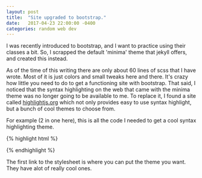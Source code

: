 ```yaml
---
layout: post
title:  "Site upgraded to bootstrap."
date:   2017-04-23 22:00:00 -0400
categories: random web dev
---
```


I was recently introduced to bootstrap, and I want to practice using their classes
a bit. So, I scrapped the default 'minima' theme that jekyll offers, and created
this instead.

As of the time of this writing there are only about 60 lines of scss that I have wrote.
Most of it is just colors and small tweaks here and there. It's crazy how little
you need to do to get a functioning site with bootstrap. That said, I noticed that
the syntax highlighting on the web that came with the minima theme was no longer
going to be available to me. To replace it, I found a site called [highlightjs.org][highlightjs]
which not only provides easy to use syntax highlight, but a bunch of cool themes to choose from.

For example (2 in one here), this is all the code I needed to get a cool syntax highlighting
theme.

{% highlight html %}
<!-- highlight.js -->
<link rel="stylesheet" href="//cdnjs.cloudflare.com/ajax/libs/highlight.js/9.11.0/styles/darcula.min.css">
<script src="//cdnjs.cloudflare.com/ajax/libs/highlight.js/9.11.0/highlight.min.js"></script>
{% endhighlight %}

The first link to the stylesheet is where you can put the theme you want. They have
alot of really cool ones.

[highlightjs]:   https://highlightjs.org/
